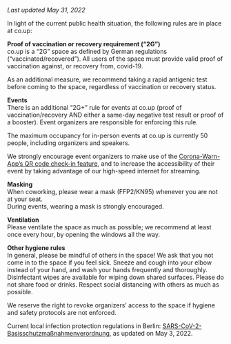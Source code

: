 _Last updated May 31, 2022_

In light of the current public health situation, the following rules are in place at co.up:

**Proof of vaccination or recovery requirement (“2G”)**<br/>
co.up is a “2G” space as defined by German regulations (“vaccinated/recovered”). All users of the space must provide valid proof of vaccination against, or recovery from, covid-19.

As an additional measure, we recommend taking a rapid antigenic test before coming to the space, regardless of vaccination or recovery status.

**Events**<br/>
There is an additional “2G+” rule for events at co.up (proof of vaccination/recovery AND either a same-day negative test result or proof of a booster). Event organizers are responsible for enforcing this rule.

The maximum occupancy for in-person events at co.up is currently 50 people, including organizers and speakers.

We strongly encourage event organizers to make use of the [Corona-Warn-App’s QR code check-in feature](https://www.coronawarn.app/en/eventregistration/), and to increase the accessibility of their event by taking advantage of our high-speed internet for streaming.

**Masking**<br/>
When coworking, please wear a mask (FFP2/KN95) whenever you are not at your seat.<br/>
During events, wearing a mask is strongly encouraged.

**Ventilation**<br/>
Please ventilate the space as much as possible; we recommend at least once every hour, by opening the windows all the way.

**Other hygiene rules**<br/>
In general, please be mindful of others in the space! We ask that you not come in to the space if you feel sick. Sneeze and cough into your elbow instead of your hand, and wash your hands frequently and thoroughly. Disinfectant wipes are available for wiping down shared surfaces. Please do not share food or drinks. Respect social distancing with others as much as possible.

We reserve the right to revoke organizers’ access to the space if hygiene and safety protocols are not enforced.

Current local infection protection regulations in Berlin: [SARS-CoV-2-Basisschutzmaßnahmenverordnung](https://www.berlin.de/corona/massnahmen/verordnung/), as updated on May 3, 2022.

